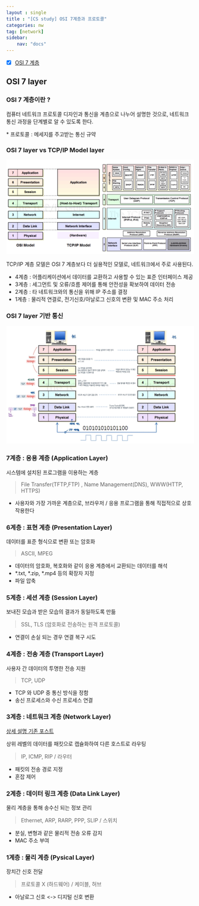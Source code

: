 ```yaml
---
layout : single
title : "[CS study] OSI 7계층과 프로토콜"
categories: nw
tag: [network]
sidebar:
    nav: "docs"
---
```


- [x] [OSI 7 계층](#osi-7-layer)

## OSI 7 layer

### OSI 7 계층이란 ? 

컴퓨터 네트워크 프로토콜 디자인과 통신을 계층으로 나누어 설명한 것으로, 네트워크 통신 과정을 단계별로 알 수 있도록 한다.

\* 프로토콜 : 메세지를 주고받는 통신 규약

### OSI 7 layer vs TCP/IP Model layer

<img src = "/images/network/networkbasic/5.jpg">

TCP/IP 계층 모델은 OSI 7 계층보다 더 실용적인 모델로, 네트워크에서 주로 사용된다.

- 4계층 : 어플리케이션에서 데이터를 교환하고 사용할 수 있는 표준 인터페이스 제공
- 3계층 : 세그먼트 및 오류/흐름 제어를 통해 안전성을 확보하여 데이터 전송
- 2계층 : 타 네트워크와의 통신을 위해 IP 주소를 결정
- 1계층 : 물리적 연결로, 전기신호/아날로그 신호의 변환 및 MAC 주소 처리

### OSI 7 layer 기반 통신

<img src = "/images/network/networkbasic/9.jpg">

### 7계층 : 응용 계층 (Application Layer)

시스템에 설치된 프로그램을 이용하는 계층

> File Transfer(TFTP,FTP) , Name Management(DNS), WWW(HTTP, HTTPS)

- 사용자와 가장 가까운 계층으로, 브라우저 / 응용 프로그램을 통해 직접적으로 상호작용한다

### 6계층 : 표현 계층 (Presentation Layer)

데이터를 표준 형식으로 변환 또는 암호화

>  ASCII, MPEG

- 데이터의 암호화, 복호화와 같이 응용 계층에서 교환되는 데이터를 해석
- *.txt, *.zip, *.mp4 등의 확장자 지정
- 파일 압축

### 5계층 : 세션 계층 (Session Layer)

보내진 모습과 받은 모습의 결과가 동일하도록 만듦

> SSL, TLS (암호화로 전송하는 원격 프로토콜)


- 연결이 손실 되는 경우 연결 복구 시도

### 4계층 : 전송 계층 (Transport Layer)

사용자 간 데이터의 투명한 전송 지원

> TCP, UDP


- TCP 와 UDP 중 통신 방식을 정함
- 송신 프로세스와 수신 프로세스 연결

### 3계층 : 네트워크 계층 (Network Layer)

[상세 설명 기존 포스트](https://tjdnjs.github.io/nw/network2/)

상위 레벨의 데이터를 패킷으로 캡슐화하여 다른 호스트로 라우팅

> IP, ICMP, RIP / 라우터

- 패킷의 전송 경로 지정
- 혼잡 제어

### 2계층 : 데이터 링크 계층 (Data Link Layer)

물리 계층을 통해 송수신 되는 정보 관리

> Ethernet, ARP, RARP, PPP, SLIP / 스위치

- 분실, 변형과 같은 물리적 전송 오류 감지
- MAC 주소 부여

### 1계층 : 물리 계층 (Pysical Layer)

장치간 신호 전달

> 프로토콜 X (하드웨어) / 케이블, 허브

- 아날로그 신호 <-> 디지털 신호 변환